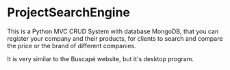 # ProjectSearchEngine

This is a Python MVC CRUD System with database MongoDB, that you can register your company and their products, for clients to search and compare the price or the brand of different companies.

It is very similar to the Buscapé website, but it's desktop program.
